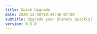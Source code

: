 ```yaml
---
title: Quick Upgrade
date: 2020-12-30T10:44:46-07:00
subtitle: Upgrade your planets quickly!
version: 0.5.0
---
```

